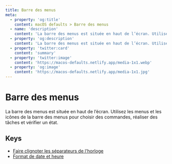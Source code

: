 ```yaml
---
title: Barre des menus
meta:
  - property: 'og:title'
    content: macOS defaults > Barre des menus
  - name: 'description'
    content: 'La barre des menus est située en haut de l’écran. Utilisez les menus et les icônes de la barre des menus pour choisir des commandes, réaliser des tâches et vérifier un état.'
  - property: 'og:description'
    content: 'La barre des menus est située en haut de l’écran. Utilisez les menus et les icônes de la barre des menus pour choisir des commandes, réaliser des tâches et vérifier un état.'
  - property: 'twitter:card'
    content: 'summary'
  - property: 'twitter:image'
    content: 'https://macos-defaults.netlify.app/media-1x1.webp'
  - property: 'og:image'
    content: 'https://macos-defaults.netlify.app/media-1x1.jpg'
---
```


# Barre des menus

La barre des menus est située en haut de l’écran. Utilisez les menus et les icônes de la barre des menus pour choisir des commandes, réaliser des tâches et vérifier un état.

## Keys

- [Faire clignoter les séparateurs de l&#x27;horloge](./flashdateseparators.md)
- [Format de date et heure](./dateformat.md)
